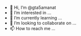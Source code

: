 - 👋 Hi, I’m @gta5amanat
- 👀 I’m interested in ...
- 🌱 I’m currently learning ...
- 💞️ I’m looking to collaborate on ...
- 📫 How to reach me ...

<!---
gta5amanat/gta5amanat is a ✨ special ✨ repository because its `README.md` (this file) appears on your GitHub profile.
You can click the Preview link to take a look at your changes.
--->
